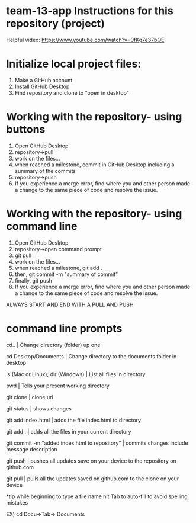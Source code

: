 # team-13-app Instructions for this repository (project)
Helpful video:	https://www.youtube.com/watch?v=0fKg7e37bQE

# Initialize local project files:
1. Make a GitHub account
2. Install GitHub Desktop
3. Find repository and clone to "open in desktop"

# Working with the repository- using buttons
1. Open GitHub Desktop
2. repository->pull 
3. work on the files...
4. when reached a milestone, commit in GitHub Desktop including a summary of the commits
5. repository->push
7. If you experience a merge error, find where you and other person made a change to the same piece of code and resolve the issue. 

# Working with the repository- using command line
1. Open GitHub Desktop
2. repository->open command prompt
3. git pull
4. work on the files...
5. when reached a milestone, git add .
6. then, git commit -m "summary of commit"
7. finally, git push
8. If you experience a merge error, find where you and other person made a change to the same piece of code and resolve the issue. 

ALWAYS START AND END WITH A PULL AND PUSH

# command line prompts
cd..	|	Change directory (folder) up one

cd Desktop/Documents	|	Change directory to the documents folder in desktop

ls (Mac or Linux); dir (Windows)	|	List all files in directory

pwd	|	Tells your present working directory

git clone	|   clone url 

git status		|	shows changes

git add index.html	|	adds the file index.html to directory

git add .	|	adds all the files in your current directory

git commit -m “added index.html to repository”	|	commits changes include message description

git push	|	pushes all updates save on your device to the repository on github.com

git pull	|	pulls all the updates saved on github.com to the clone on your device

*tip while beginning to type a file name hit Tab to auto-fill to avoid spelling mistakes 

EX) cd Docu->Tab-> Documents


